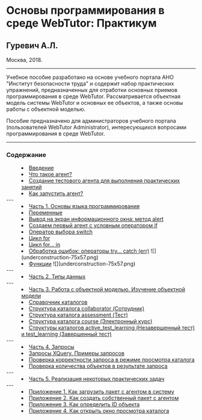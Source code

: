 # Основы программирования в среде WebTutor: Практикум

## Гуревич А.Л.

Москва, 2018.

---

Учебное пособие разработано на основе учебного портала АНО "Институт безопасности труда" и содержит набор практических упражнений, предназначенных для отработки основных приемов программирования в среде WebTutor. Рассматривается объектная модель системы WebTutor и основных ее объектов, а также основы работы с объектной моделью.

Пособие предназначено для администраторов учебного портала (пользователей WebTutor Administrator), интересующихся вопросами программирования в среде WebTutor. 

---

### Содержание

<dd><li> <a href="vved.md"> Введение</a></dd>
<dd><li> <a href="agent.md"> Что такое агент?</a></dd>
<dd><li> <a href="test_agent.md"> Создание тестового агента для выполнения практических занятий</a></dd>
<dd><li> <a href="run_agent.md"> Как запустить агент?</a></dd>
---
<dd><li> <a href="1_language.md"> Часть 1. Основы языка программирования</a></dd>
<dd><li> <a href="variables.md"> Переменные</a></dd>
<dd><li> <a href="alert.md"> Вывод на экран информационного окна: метод alert</a></dd> 
<dd><li> <a href="first_agent__if.md"> Создаем первый агент с условным оператором if</a></dd>
<dd><li> <a href="switch.md"> Оператор выбора switch</a></dd>
<dd><li> <a href="for.md"> Цикл for</a></dd>
<dd><li> <a href="for_in.md"> Цикл for… in</a></dd>
<dd><li> <a href="try.md"> Обработка ошибок: операторы try… catch (err)</a> ![](underconstruction-75x57.png)</dd>
<dd><li> <a href="functions.md"> Функции</a> ![](underconstruction-75x57.png)</dd>
---
<dd><li> <a href="2_data_types.md"> Часть 2. Типы данных</a></dd>
---
<dd><li> <a href="3_object_model.md"> Часть 3. Работа с объектной моделью. Изучение объектной модели</a></dd>
<dd><li> <a href="catalogs.md"> Справочник каталогов</a></dd>
<dd><li> <a href="collaborator.md"> Структура каталога collaborator (Сотрудник)</a></dd>
<dd><li> <a href="assessment.md"> Структура каталога assessment (Тест)</a></dd>
<dd><li> <a href="course.md"> Структура каталога course (Электронный курс)</a></dd>
<dd><li> <a href="other_catalogs1.md"> Структуры каталогов active_test_learning (Незавершенный тест) и test_learning (Завершенный тест)</a></dd>
---
<dd><li> <a href="4_queries.md"> Часть 4. Запросы</a></dd>
<dd><li> <a href="XQuery.md"> Запросы XQuery. Примеры запросов</a></dd>
<dd><li> <a href="XQuery_control.md"> Проверка корректности запроса в режиме просмотра каталога</a></dd>
<dd><li> <a href="XQuery_quantity.md"> Проверка количества объектов в результате запроса</a></dd>
---
<dd><li> <a href="5_practical_realization.md"> Часть 5. Реализация некоторых практических задач</a></dd>
---
<dd><li> <a href="1_pril.md"> Приложение 1. Как загрузить пакет с агентом в систему</a></dd>
<dd><li> <a href="2_pril.md"> Приложение 2. Как создать собственный пакет с агентом</a></dd>
<dd><li> <a href="3_pril.md"> Приложение 3. Как определить ID объекта</a></dd>
<dd><li> <a href="4_pril.md"> Приложение 4. Как открыть окно просмотра каталога</a></dd>


